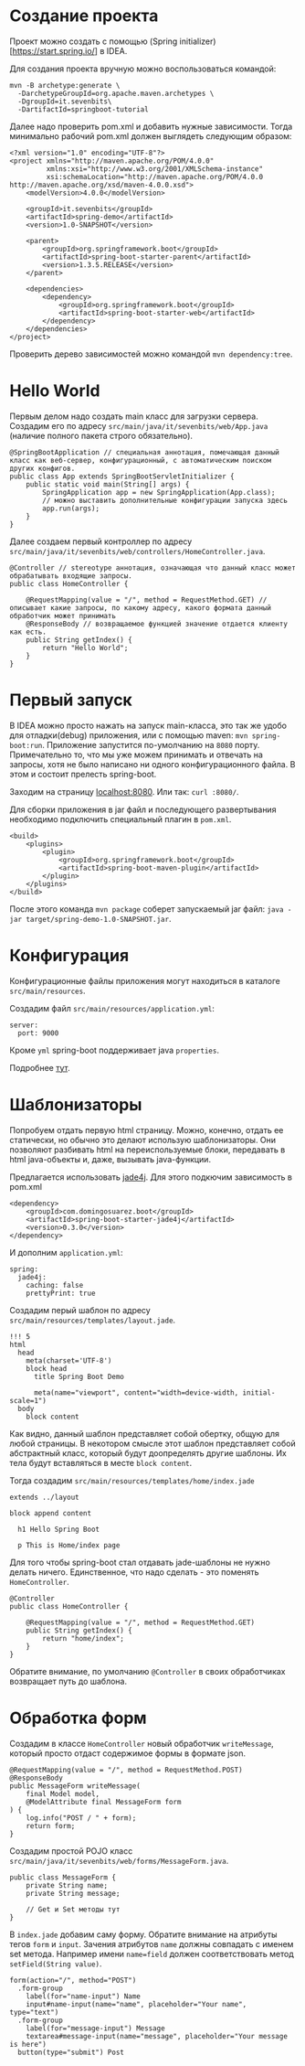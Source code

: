 # Создание проекта

Проект можно создать с помощью (Spring initializer)[https://start.spring.io/] в IDEA.

Для создания проекта вручную можно воспользоваться командой:

```
mvn -B archetype:generate \
  -DarchetypeGroupId=org.apache.maven.archetypes \
  -DgroupId=it.sevenbits\
  -DartifactId=springboot-tutorial
```

Далее надо проверить pom.xml и добавить нужные зависимости. Тогда минимально рабочий pom.xml должен выглядеть следующим образом:

```
<?xml version="1.0" encoding="UTF-8"?>
<project xmlns="http://maven.apache.org/POM/4.0.0"
         xmlns:xsi="http://www.w3.org/2001/XMLSchema-instance"
         xsi:schemaLocation="http://maven.apache.org/POM/4.0.0 http://maven.apache.org/xsd/maven-4.0.0.xsd">
    <modelVersion>4.0.0</modelVersion>

    <groupId>it.sevenbits</groupId>
    <artifactId>spring-demo</artifactId>
    <version>1.0-SNAPSHOT</version>

    <parent>
        <groupId>org.springframework.boot</groupId>
        <artifactId>spring-boot-starter-parent</artifactId>
        <version>1.3.5.RELEASE</version>
    </parent>

    <dependencies>
        <dependency>
            <groupId>org.springframework.boot</groupId>
            <artifactId>spring-boot-starter-web</artifactId>
        </dependency>
    </dependencies>
</project>
```

Проверить дерево зависимостей можно командой `mvn dependency:tree`.

# Hello World

Первым делом надо создать main класс для загрузки сервера. Создадим его по адресу `src/main/java/it/sevenbits/web/App.java` (наличие полного пакета строго обязательно).

```
@SpringBootApplication // специальная аннотация, помечающая данный класс как веб-сервер, конфигурационный, с автоматическим поиском других конфигов.
public class App extends SpringBootServletInitializer {
    public static void main(String[] args) {
        SpringApplication app = new SpringApplication(App.class);
        // можно выставить дополнительные конфигурации запуска здесь
        app.run(args);
    }
}
```

Далее создаем первый контроллер по адресу `src/main/java/it/sevenbits/web/controllers/HomeController.java`.

```
@Controller // stereotype аннотация, означающая что данный класс может обрабатывать входящие запросы.
public class HomeController {

    @RequestMapping(value = "/", method = RequestMethod.GET) // описывает какие запросы, по какому адресу, какого формата данный обработчик может принимать
    @ResponseBody // возвращаемое функцией значение отдается клиенту как есть.
    public String getIndex() {
        return "Hello World";
    }
}
```

# Первый запуск

В IDEA можно просто нажать на запуск main-класса, это так же удобо для отладки(debug) приложения, или с помощью maven: `mvn spring-boot:run`. Приложение запустится по-умолчанию на `8080` порту. Примечательно то, что мы уже можем принимать и отвечать на запросы, хотя не было написано ни одного конфигурационного файла. В этом и состоит прелесть spring-boot.

Заходим на страницу [localhost:8080](http://localhost:8080). Или так: `curl :8080/`.

Для сборки приложения в jar файл и последующего развертывания необходимо подключить специальный плагин в `pom.xml`.

```
<build>
    <plugins>
        <plugin>
            <groupId>org.springframework.boot</groupId>
            <artifactId>spring-boot-maven-plugin</artifactId>
        </plugin>
    </plugins>
</build>
```

После этого команда `mvn package` соберет запускаемый jar файл: `java -jar target/spring-demo-1.0-SNAPSHOT.jar`. 

# Конфигурация

Конфигурационные файлы приложения могут находиться в каталоге `src/main/resources`.

Создадим файл `src/main/resources/application.yml`:

```
server:
  port: 9000
```

Кроме `yml` spring-boot поддерживает java `properties`.

Подробнее [тут](http://docs.spring.io/spring-boot/docs/current/reference/html/howto-properties-and-configuration.html).

# Шаблонизаторы

Попробуем отдать первую html страницу. Можно, конечно, отдать ее статически, но обычно это делают использую шаблонизаторы. Они позволяют разбивать html на переиспользуемые блоки, передавать в html java-объекты и, даже, вызывать java-функции.

Предлагается использовать [jade4j](https://github.com/neuland/jade4j). Для этого подкючим зависимость в pom.xml

```
<dependency>
    <groupId>com.domingosuarez.boot</groupId>
    <artifactId>spring-boot-starter-jade4j</artifactId>
    <version>0.3.0</version>
</dependency>
```

И дополним `application.yml`:

```
spring:
  jade4j:
    caching: false
    prettyPrint: true
```

Создадим перый шаблон по адресу `src/main/resources/templates/layout.jade`. 

```
!!! 5
html
  head
    meta(charset='UTF-8')
    block head
      title Spring Boot Demo

      meta(name="viewport", content="width=device-width, initial-scale=1")
  body
    block content
```

Как видно, данный шаблон представляет собой обертку, общую для любой страницы. В некотором смысле этот шаблон представляет собой абстрактный класс, который будут доопределять другие шаблоны. Их тела будут вставляться в месте `block content`.

Тогда создадим `src/main/resources/templates/home/index.jade`

```
extends ../layout

block append content
  
  h1 Hello Spring Boot
  
  p This is Home/index page
```

Для того чтобы spring-boot стал отдавать jade-шаблоны не нужно делать ничего. Единственное, что надо сделать - это поменять `HomeController`.

```
@Controller
public class HomeController {

    @RequestMapping(value = "/", method = RequestMethod.GET)
    public String getIndex() {
        return "home/index";
    }
}
```

Обратите внимание, по умолчанию `@Controller` в своих обработчиках возвращает путь до шаблона.

# Обработка форм

Создадим в классе `HomeController` новый обработчик `writeMessage`, который просто отдаст содержимое формы в формате json.

```
@RequestMapping(value = "/", method = RequestMethod.POST)
@ResponseBody
public MessageForm writeMessage(
    final Model model,
    @ModelAttribute final MessageForm form
) {
    log.info("POST / " + form);
    return form;
}
```

Создадим простой POJO класс `src/main/java/it/sevenbits/web/forms/MessageForm.java`.

```
public class MessageForm {
    private String name;
    private String message;
    
    // Get и Set методы тут
}
```

В `index.jade` добавим саму форму. Обратите внимание на атрибуты тегов `form` и `input`. Зачения атрибутов `name` должны совпадать с именем set метода. Например имени `name=field` должен соответствовать метод `setField(String value)`.  

```
form(action="/", method="POST")
  .form-group
    label(for="name-input") Name
    input#name-input(name="name", placeholder="Your name", type="text")
  .form-group
    label(for="message-input") Message
    textarea#message-input(name="message", placeholder="Your message is here")
  button(type="submit") Post
```
